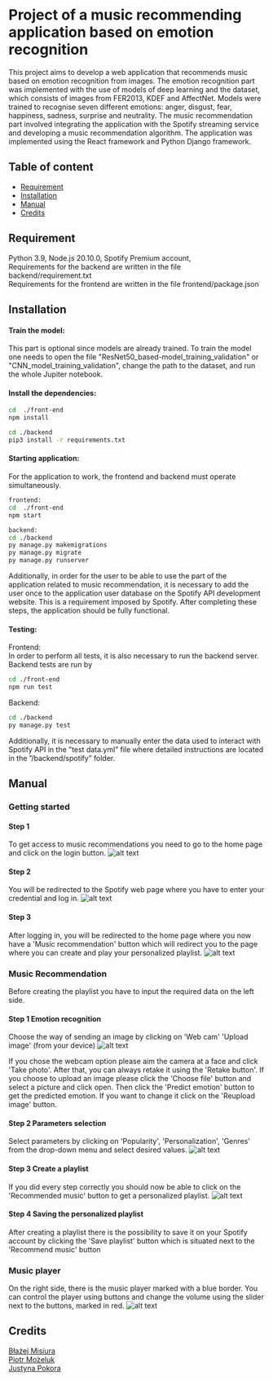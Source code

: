 
# Project of a music recommending application based on emotion recognition

This project aims to develop a web application that recommends music based on emotion recognition from images. The emotion recognition part was implemented with the use of models of deep learning and the dataset, which consists of images from FER2013, KDEF and AffectNet. Models were trained to recognise seven different emotions: anger, disgust, fear, happiness, sadness, surprise and neutrality. The music recommendation part involved integrating the application with the Spotify streaming service and developing a music recommendation algorithm. The application was implemented using the React framework and Python Django framework.
## Table of content
- [Requirement](#Requirement)
- [Installation](#Installation)
- [Manual](#Manual)
- [Credits](#Credits)
## Requirement

Python 3.9, Node.js 20.10.0, Spotify Premium account, \
Requirements for the backend are written in the file backend/requirement.txt \
Requirements for the frontend are written in the file frontend/package.json

## Installation
#### Train the model:
This part is optional since models are already trained. To train the model one needs to open the file "ResNet50_based-model_training_validation" or "CNN_model_training_validation", change the path to the dataset, and run the whole Jupiter notebook.

#### Install the dependencies:
```sh
cd  ./front-end
npm install

cd ./backend
pip3 install -r requirements.txt
```
#### Starting application:
For the application to work, the frontend and backend must operate simultaneously.
```sh
frontend:
cd  ./front-end
npm start

backend:
cd ./backend
py manage.py makemigrations
py manage.py migrate
py manage.py runserver
```

Additionally, in order for the user to be able to use the part of the application
related to music recommendation, it is necessary to add the user once to the application
user database on the Spotify API development website. This is a requirement imposed
by Spotify. After completing these steps, the application should be fully functional.

#### Testing:
Frontend:\
In order to
perform all tests, it is also necessary to run the backend server. Backend tests are run by
```sh
cd ./front-end
npm run test
```
Backend:
```sh
cd ./backend
py manage.py test
```
Additionally, it is necessary to manually enter the data used to interact with
Spotify API in the ”test data.yml” file where detailed instructions are located in the
”/backend/spotify” folder.

## Manual
### Getting started
#### Step 1
To get access to music recommendations you need to go to the home page and click on the login button.
![alt text](pics/app_f1.png)
#### Step 2
You will be redirected to the Spotify web page where you have to enter your credential
and log in.
![alt text](pics/app_f2.png)
#### Step 3
After logging in, you will be redirected to the home page where you now have a 'Music recommendation'  button which will redirect you to the page where you can create and play your personalized playlist.
![alt text](pics/app_f3.png)
### Music Recommendation
Before creating the playlist you have to input the required data on the left side.
#### Step 1 Emotion recognition
Choose the way of sending an image by clicking on 'Web cam' 'Upload image' (from your device)
![alt text](pics/app_f5.png)

If you chose the webcam option please aim the camera at a face and click 'Take photo'. After that, you can always retake it using the 'Retake button'.
If you choose to upload an image please click the 'Choose file' button and select a picture and click open. Then click the 'Predict emotion' button to get the predicted emotion. If you want to change it click on the 'Reupload image' button.
#### Step 2 Parameters selection
Select parameters by clicking on 'Popularity', 'Personalization', 'Genres' from the drop-down menu and select desired values.
![alt text](pics/app6.png)
#### Step 3 Create a playlist
If you did every step correctly you should now be able to click on the 'Recommended music' button to get a personalized playlist.
![alt text](pics/app7.png)
#### Step 4 Saving the personalized playlist
After creating a playlist there is the possibility to save it on your Spotify account by clicking the 'Save playlist' button which is situated next to the 'Recommend music' button
### Music player
On the right side, there is the music player marked with a blue border. You can control
the player using buttons and change the volume using the slider next to the buttons,
marked in red.
![alt text](pics/app9.png)

## Credits
[Błażej Misiura](https://github.com/blazej-misiura)\
[Piotr Możeluk](https://github.com/ananasek727)\
[Justyna Pokora](https://github.com/justynapokora)
